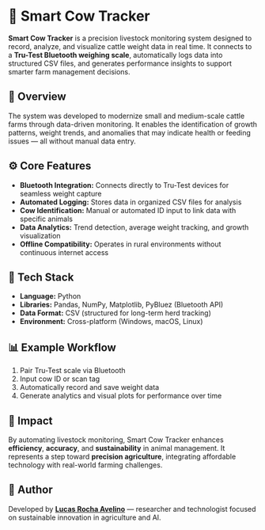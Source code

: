 # 🐄 Smart Cow Tracker

**Smart Cow Tracker** is a precision livestock monitoring system designed to record, analyze, and visualize cattle weight data in real time. It connects to a **Tru-Test Bluetooth weighing scale**, automatically logs data into structured CSV files, and generates performance insights to support smarter farm management decisions.

## 🚀 Overview

The system was developed to modernize small and medium-scale cattle farms through data-driven monitoring. It enables the identification of growth patterns, weight trends, and anomalies that may indicate health or feeding issues — all without manual data entry.

## ⚙️ Core Features
- **Bluetooth Integration:** Connects directly to Tru-Test devices for seamless weight capture  
- **Automated Logging:** Stores data in organized CSV files for analysis  
- **Cow Identification:** Manual or automated ID input to link data with specific animals  
- **Data Analytics:** Trend detection, average weight tracking, and growth visualization  
- **Offline Compatibility:** Operates in rural environments without continuous internet access  

## 🧠 Tech Stack
- **Language:** Python  
- **Libraries:** Pandas, NumPy, Matplotlib, PyBluez (Bluetooth API)  
- **Data Format:** CSV (structured for long-term herd tracking)  
- **Environment:** Cross-platform (Windows, macOS, Linux)

## 📊 Example Workflow
1. Pair Tru-Test scale via Bluetooth  
2. Input cow ID or scan tag  
3. Automatically record and save weight data  
4. Generate analytics and visual plots for performance over time  

## 🌱 Impact
By automating livestock monitoring, Smart Cow Tracker enhances **efficiency**, **accuracy**, and **sustainability** in animal management. It represents a step toward **precision agriculture**, integrating affordable technology with real-world farming challenges.

## 🔗 Author
Developed by **[Lucas Rocha Avelino](https://github.com/codinglucas)** — researcher and technologist focused on sustainable innovation in agriculture and AI.

